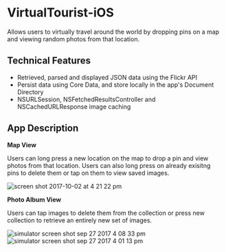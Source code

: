 # VirtualTourist-iOS
Allows users to virtually travel around the world by dropping pins on a map and viewing random photos from that location.

## Technical Features

* Retrieved, parsed and displayed JSON data using the Flickr API
* Persist data using Core Data, and store locally in the app's Document Directory
* NSURLSession, NSFetchedResultsController and NSCachedURLResponse image caching 

## App Description

 **Map View**

Users can long press a new location on the map to drop a pin and view photos from that location. Users can also long press on already exisitng pins to delete them or tap on them to view saved images.

![screen shot 2017-10-02 at 4 21 22 pm](https://user-images.githubusercontent.com/16570082/31097938-fd1c64d0-a78e-11e7-8b30-44f579075beb.png)

 **Photo Album View**

Users can tap images to delete them from the collection or press new collection to retrieve an entirely new set of images. 

![simulator screen shot sep 27 2017 4 08 33 pm](https://user-images.githubusercontent.com/16570082/31097955-1022d9d8-a78f-11e7-822d-3399500c8a0b.png)
![simulator screen shot sep 27 2017 4 01 13 pm](https://user-images.githubusercontent.com/16570082/31098071-742d3ec8-a78f-11e7-8f88-431ae55be124.png)

